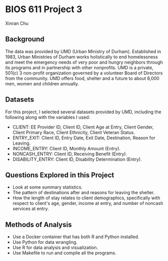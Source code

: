 # BIOS 611 Project 3

Xinran Chu 

## Background 
The data was provided by UMD (Urban Ministry of Durham). Established in 1983, Urban Ministries of Durham works holistically to end homelessness and meet the emergency needs of very poor and hungry neighbors through its programs and in partnership with other nonprofits. UMD is a private, 501(c) 3 non-profit organization governed by a volunteer Board of Directors from the community. UMD offers food, shelter and a future to about 6,000 men, women and children annually. 

## Datasets 
For this project, I selected several datasets provided by UMD, including the following along with the variables I used: 

* CLIENT: EE Provider ID, Client ID, Client Age at Entry, Client Gender, Client Primary Race, Client Ethnicity, Client      Veteran Status. 
* ENTRY_EXIT: Client ID, Entry Date, Exit Date, Destination, Reason for Leaving. 
* INCOME_ENTRY: Client ID, Monthly Amount (Entry). 
* NONCASH_ENTRY: Client ID, Receiving Benefit (Entry). 
* DISABILITY_ENTRY: Client ID, Disability Determination (Entry). 

## Questions Explored in this Project 
* Look at some summary statistics. 
* The pattern of destinations after and reasons for leaving the shelter. 
* How the length of stay relates to client demographics, specifically with respect to client's age, gender, income at      entry, and number of noncash services at entry. 

## Methods of Analysis 
* Use a Docker container that has both R and Python installed. 
* Use Python for data wrangling. 
* Use R for data analysis and visualization. 
* Use Makefile to run and compile all the programs. 


